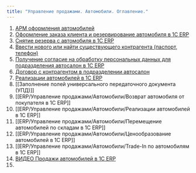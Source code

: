 ```yaml
---
title: "Управление продажами. Автомобили. Оглавление."
---
```


1. [АРМ оформления автомобилей](ERP/Управление%20продажами/Автомобили/АРМ%20оформления%20автомобилей.md)
2. [Оформление заказа клиента и резервирование автомобиля в 1С ERP](ERP/Управление%20продажами/Автомобили/Оформление%20заказа%20клиента%20и%20резервирование%20автомобиля%20в%201С%20ERP.md)
3. [Снятие резерва с автомобиля в 1С ERP](ERP/Управление%20продажами/Автомобили/Снятие%20резерва%20с%20автомобиля%20в%201С%20ERP.md)
4. [Ввести нового или найти существующего контрагента (паспорт, телефон)](ERP/Управление%20продажами/Автомобили/Ввести%20нового%20или%20найти%20существующего%20контрагента%20(паспорт,%20телефон).md)
5. [Получение согласие на обработку персональных данных для подразделения автосалон в 1С ERP](ERP/Управление%20продажами/Автомобили/Получение%20согласие%20на%20обработку%20персональных%20данных%20для%20подразделения%20автосалон%20в%201С%20ERP.md)
6. [Договор с контрагентом в подразделении автосалон](ERP/Управление%20продажами/Автомобили/Договор%20с%20контрагентом%20в%20подразделении%20автосалон.md)
7. [Реализации автомобилей в 1С ERP](ERP/Управление%20продажами/Автомобили/Реализации%20автомобилей%20в%201С%20ERP.md)
8. [[Заполнение полей универсального передаточного документа (УПД)]]
9. [[ERP/Управление продажами/Автомобили/Возврат автомобиля от покупателя в 1С ERP]]
11. [[ERP/Управление продажами/Автомобили/Реализации автомобилей в 1С ERP]]
12. [[ERP/Управление продажами/Автомобили/Перемещение автомобилей по складам в 1С ERP]]
13. [[ERP/Управление продажами/Автомобили/Ценообразование автомобилей в 1С ERP]]
14. [[ERP/Управление продажами/Автомобили/Trade-In по автомобилям в 1С ERP]]
15. [ВИДЕО Продажи автомобилей в 1С ERP](ERP/Управление%20продажами/Автомобили/ВИДЕО%20Продажи%20автомобилей%20в%201С%20ERP.md)
16. 



